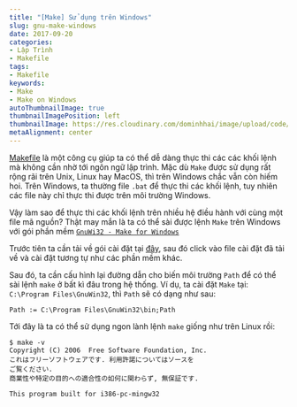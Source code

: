 ```yaml
---
title: "[Make] Sử dụng trên Windows"
slug: gnu-make-windows
date: 2017-09-20
categories:
- Lập Trình
- Makefile
tags:
- Makefile
keywords:
- Make
- Make on Windows
autoThumbnailImage: true
thumbnailImagePosition: left
thumbnailImage: https://res.cloudinary.com/dominhhai/image/upload/code/gnu.png
metaAlignment: center
---
```

<a href="https://www.gnu.org/software/make/" target="_blank" rel="noopener noreferrer">Makefile</a> là một công cụ giúp ta có thể dễ dàng
thực thi các các khối lệnh mà không cần nhờ tới ngôn ngữ lập trình.
Mặc dù `Make` được sử dụng rất rộng rãi trên Unix, Linux hay MacOS, thì trên Windows chắc vẫn còn hiếm hoi.
Trên Windows, ta thường file `.bat` để thực thi các khối lệnh,
tuy nhiên các file này chỉ thực thi được trên môi trường Windows.

Vậy làm sao để thực thi các khối lệnh trên nhiều hệ điều hành với cùng một file mã nguồn?
Thật may mắn là ta có thể sài được lệnh `Make` trên Windows với gói phần mềm
<a href="http://gnuwin32.sourceforge.net/packages/make.htm" target="_blank" rel="noopener noreferrer">`GnuWi32 - Make for Windows`</a>

Trước tiên ta cần tải về gói cài đặt tại [đây](http://gnuwin32.sourceforge.net/downlinks/make.php),
sau đó click vào file cài đặt đã tải về và cài đặt tương tự như các phần mềm khác.

Sau đó, ta cần cấu hình lại đường dẫn cho biến môi trường `Path`
để có thể sài lệnh `make` ở bất kì đâu trong hệ thống.
Ví dụ, ta cài đặt `Make` tại: `C:\Program Files\GnuWin32`, thì `Path` sẽ có dạng như sau:

```
Path := C:\Program Files\GnuWin32\bin;Path
```

Tới đây là ta có thể sử dụng ngon lành lệnh `make` giống như trên Linux rồi:
```
$ make -v
Copyright (C) 2006  Free Software Foundation, Inc.
これはフリーソフトウェアです. 利用許諾についてはソースを
ご覧ください.
商業性や特定の目的への適合性の如何に関わらず, 無保証です.

This program built for i386-pc-mingw32
```
